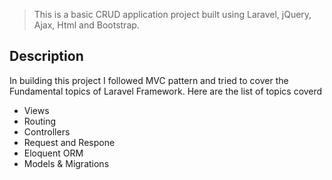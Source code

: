 

> This is a basic CRUD application project built using Laravel, jQuery, Ajax, Html and Bootstrap.

## Description
In building this project I followed MVC pattern and tried to cover the Fundamental topics of Laravel Framework. Here are the list of topics coverd
- Views
- Routing
- Controllers
- Request and Respone
- Eloquent ORM
- Models & Migrations


